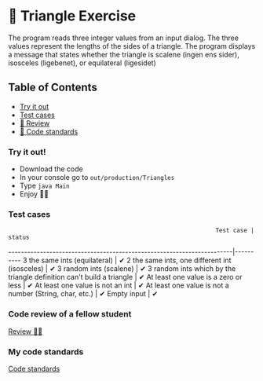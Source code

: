 # 🚀 Triangle Exercise
The program reads three integer values from an input dialog. The three values represent the lengths of the sides of a triangle. The program displays a message that states whether the triangle is scalene (ingen ens sider), isosceles (ligebenet), or equilateral (ligesidet)

## Table of Contents
* [Try it out](https://github.com/Koziar/Triangle/blob/master/README.md#try-it-out)
* [Test cases](https://github.com/Koziar/Triangle/blob/master/README.md#test-cases)
* [🔴 Review](https://github.com/Koziar/Triangle/blob/master/README.md#code-review)
* [🔴 Code standards](https://github.com/Koziar/Triangle/blob/master/README.md#my-code-standards)

### Try it out!
* Download the code
* In your console go to `out/production/Triangles`
* Type `java Main`
* Enjoy 🤙🏻

### Test cases
                                                               Test case | status
  -----------------------------------------------------------------------|----------
  3 the same ints (equilateral)                                          |   ✔︎
  2 the same ints, one different int (isosceles)                         |   ✔︎
  3 random ints (scalene)                                                |   ✔︎
  3 random ints which by the triangle definition can't build a triangle  |   ✔︎
  At least one value is a zero or less                                   |   ✔︎
  At least one value is not an int                                       |   ✔︎
  At least one value is not a number (String, char, etc.)                |   ✔︎
  Empty input                                                            |   ✔︎
  
### Code review of a fellow student
[Review ✍🏻](https://github.com/Koziar/Triangle/blob/master/Review.md)

### My code standards
[Code standards](https://github.com/Koziar/Triangle/blob/master/CodeStandards.md)
